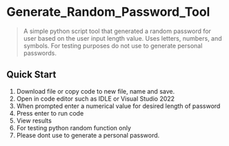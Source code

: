 # Generate_Random_Password_Tool

> A simple python script tool that generated a random password for user based on the user input length value. Uses letters, numbers, and symbols. For testing purposes do not use to generate personal passwords.

## Quick Start

1. Download file or copy code to new file, name and save.
2. Open in code editor such as IDLE or Visual Studio 2022
3. When prompted enter a numerical value for desired length of password
4. Press enter to run code
5. View results
6. For testing python random function only
7. Please dont use to generate a personal password.
